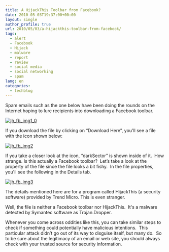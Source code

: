 ```yaml
---
title: A HijackThis Toolbar from Facebook?
date: 2010-05-03T19:37:00+00:00
layout: single
author_profile: true
url: 2010/05/03/a-hijackthis-toolbar-from-facebook/
tags:
  - alert
  - Facebook
  - Hijack
  - malware
  - report
  - review
  - social media
  - social networking
  - spam
lang: en
categories: 
  - techblog
---
```

Spam emails such as the one below have been doing the rounds on the Internet hoping to lure recipients into downloading a Facebook toolbar.

[![jh_fb_img1_0](http://lh5.ggpht.com/_vaUVXcmC3OI/S98evk9vjzI/AAAAAAAACDc/xZwcabDvLms/jh_fb_img1_0_thumb%5B3%5D.gif?imgmax=800 "jh_fb_img1_0")](http://lh3.ggpht.com/_vaUVXcmC3OI/S98eszaUZuI/AAAAAAAACDY/VwHFJ8IO-Ow/s1600-h/jh_fb_img1_0%5B5%5D.gif) 

If you download the file by clicking on “Download Here”, you'll see a file with the icon shown below:

[![jh_fb_img2](http://lh4.ggpht.com/_vaUVXcmC3OI/S98ezh7-ahI/AAAAAAAACDk/kvbCkxcDde4/jh_fb_img2_thumb%5B1%5D.gif?imgmax=800 "jh_fb_img2")](http://lh4.ggpht.com/_vaUVXcmC3OI/S98exuDSIpI/AAAAAAAACDg/8qoMvdnFeLc/s1600-h/jh_fb_img2%5B3%5D.gif) 

If you take a closer look at the icon, “darkSector” is shown inside of it.  How strange. Is this actually a Facebook toolbar?  Let’s take a look at the property of the file since the file looks a bit fishy.  In the file properties, you'll see the following in the Details tab.

[![jh_fb_img3](http://lh6.ggpht.com/_vaUVXcmC3OI/S98e4LkOlaI/AAAAAAAACDs/Na7SiIXmm8g/jh_fb_img3_thumb%5B3%5D.gif?imgmax=800 "jh_fb_img3")](http://lh6.ggpht.com/_vaUVXcmC3OI/S98e1p5cQDI/AAAAAAAACDo/8KenyjTcBV4/s1600-h/jh_fb_img3%5B5%5D.gif) 

The details mentioned here are for a program called HijackThis (a security software) provided by Trend Micro. This is even stranger. 

Well, the file is neither a Facebook toolbar nor HijackThis.  It's a malware detected by Symantec software as Trojan.Dropper. 

Whenever you come across oddities like this, you can take similar steps to check if something could potentially have malicious intentions.  This particular attack didn’t go out of its way to disguise itself, but many do.  So to be sure about the legitimacy of an email or web site, you should always check with your trusted source for security information.